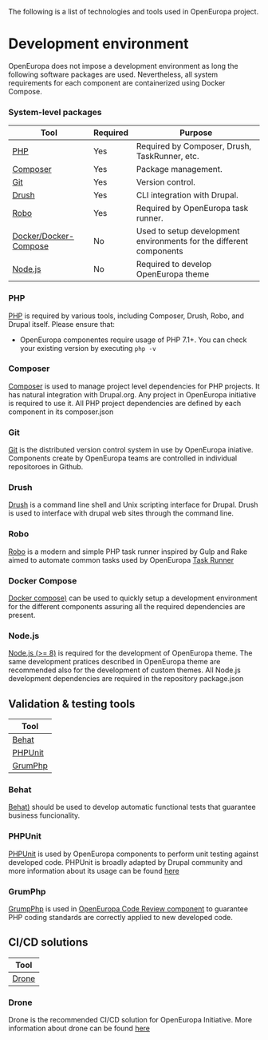 The following is a list of technologies and tools used in OpenEuropa project.

# Development environment
OpenEuropa does not impose a development environment as long the following software packages are used. Nevertheless, all system requirements for each component are containerized using Docker Compose. 

### System-level packages

| Tool                          | Required | Purpose                                  |
|-------------------------------|----------|------------------------------------------|
| [PHP](#php)                   | Yes      | Required by Composer, Drush, TaskRunner, etc. |
| [Composer](#composer)         | Yes      | Package management.                      |
| [Git](#git)                   | Yes      | Version control.                         |
| [Drush](#drush)               | Yes      | CLI integration with Drupal.             |
| [Robo](#robo)               | Yes      | Required by OpenEuropa task runner.             |
| [Docker/Docker-Compose](#dockercompose)    | No       | Used to setup development environments for the different components    |
| [Node.js](#npm)               | No       | Required to develop OpenEuropa theme     |

### <a name="php">PHP</a>

[PHP](http://php.net/manual/en/install.php) is required by various tools, including Composer, Drush, Robo, and Drupal itself. Please ensure that:

* OpenEuropa componentes require usage of PHP 7.1+. You can check your existing version by executing `php -v`

### <a name="composer">Composer</a>

[Composer](https://getcomposer.org/) is used to manage project level dependencies for PHP projects. It has natural integration with Drupal.org.
Any project in OpenEuropa initiative is required to use it.
All PHP project dependencies are defined by each component in its composer.json

### <a name="git">Git</a>

[Git](https://git-scm.com/) is the distributed version control system in use by OpenEuropa iniative. Components create by OpenEuropa teams are controlled in individual repositoroes in Github.

### <a name="drush">Drush</a>

[Drush](http://www.drush.org/en/master/) is a command line shell and Unix scripting interface for Drupal. 
Drush is used to interface with drupal web sites through the command line.

### <a name="robo">Robo</a>

[Robo](https://robo.li) is a modern and simple PHP task runner inspired by Gulp and Rake aimed to automate common tasks 
used by OpenEuropa [Task Runner](https://github.com/openeuropa/task-runner)

### <a name="dockercompose">Docker Compose</a>

[Docker compose)](https://docs.docker.com/compose) can be used to quickly setup a development environment for the different components assuring all the required dependencies are present.

### <a name="npm">Node.js</a>

[Node.js (>= 8)](https://nodejs.org/en) is required for the development of OpenEuropa theme. The same development pratices described in OpenEuropa theme are recommended also for the development of custom themes.
All Node.js development dependencies are required in the repository package.json

## Validation & testing tools

| Tool                       |
|----------------------------|
| [Behat](#behat)            |
| [PHPUnit](#phpunit)        |
| [GrumPhp](#grumphp) |

### <a name="behat">Behat</a>

[Behat)](http://behat.org/) should be used to develop automatic functional tests that guarantee business funcionality.

### <a name="PHPUnit">PHPUnit</a>

[PHPUnit](https://phpunit.de/) is used by OpenEuropa components to perform unit testing against developed code. PHPUnit is broadly adapted by Drupal community and more information about its usage can be found [here](https://www.drupal.org/docs/8/phpunit)

### <a name="grumPhp">GrumPhp</a>

[GrumpPhp](https://github.com/phpro/grumphp) is used in [OpenEuropa Code Review component](https://github.com/openeuropa/code-review) to guarantee PHP coding standards are correctly applied to new developed code.


## CI/CD solutions

| Tool                       |
|----------------------------|
| [Drone](#drone)            |

### <a name="drone">Drone</a>
Drone is the recommended CI/CD solution for OpenEuropa Initiative. More information about drone can be found [here](docs/development/third-party/drone.md)

